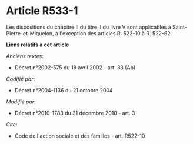 # Article R533-1

Les dispositions du chapitre II du titre II du livre V sont applicables à Saint-Pierre-et-Miquelon, à l'exception des
articles R. 522-10 à R. 522-62.

**Liens relatifs à cet article**

_Anciens textes_:

  - Décret n°2002-575 du 18 avril 2002 - art. 33 (Ab)

_Codifié par_:

  - Décret n°2004-1136 du 21 octobre 2004

_Modifié par_:

  - Décret n°2010-1783 du 31 décembre 2010 - art. 3

_Cite_:

  - Code de l'action sociale et des familles - art. R522-10
